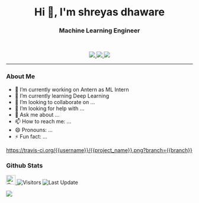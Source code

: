 <h1 align="center">Hi 👋, I'm shreyas dhaware</h1>
<h3 align="center">Machine Learning Engineer</h3>

<br>

<p align="center">
   
   <a href="https://www.linkedin.com/in/shreyas-dhaware-173366171/">
      <img src="https://img.shields.io/badge/LinkedIn-shreyas--dhaware-informational?style=for-the-badge&labelColor=black&logo=linkedin&logoColor=0077b5&&color=0077b5"/>
  </a>
   
   <a href="mailto:shreyas.dhaware2301@gmail.com">
  <img src="https://img.shields.io/badge/Gmail-shreyas.dhaware2301@gmail.com-informational?style=for-the-badge&labelColor=black&logoColor=d14836&logo=gmail&color=d14836"/>
  </a>
  
  <a href="https://twitter.com/ShreyasDhaware">
  <img src="https://img.shields.io/badge/Twitter-@ShreyasDhaware-informational?style=for-the-badge&labelColor=black&logo=twitter&logoColor=#1DA1F2&color=1da1f2">
  </a>
</p>

---

### About Me

<!--**shreyasd2301/shreyasd2301** is a ✨ _special_ ✨ repository because its `README.md` (this file) appears on your GitHub profile.

Here are some ideas to get you started:-->

- 🔭 I’m currently working on Antern as ML Intern
- 🌱 I’m currently learning Deep Learning
- 👯 I’m looking to collaborate on ...
- 🤔 I’m looking for help with ...
- 💬 Ask me about ...
- 📫 How to reach me: ...
- 😄 Pronouns: ...
- ⚡ Fun fact: ...

https://travis-ci.org/{{username}}/{{project_name}}.png?branch={{branch}}

### Github Stats

<p>
   <a href="https://img.shields.io/github/followers/shreyasd2301?label=Follow&style=social">
      <img alt="Coverage" src="https://img.shields.io/github/followers/shreyasd2301?label=Follow&style=social" height="25">
   </a>
   <img alt="Visitors" src="https://komarev.com/ghpvc/?username=shreyasd2301&style=flat&labelColor=black&logo=github&label=PROFILE+VIEWS&color=29bf12">
   <img alt="Last Update" src="https://img.shields.io/github/last-commit/shreyasd2301/shreyasd2301?logo=markdown&label=LAST+UPDATE&color=29bf12&style=flat">
</p>

![](https://github-readme-stats.vercel.app/api?username=shreyasd2301&count_private=true&show_icons=true&count_private=true)
